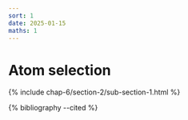 ```yaml
---
sort: 1
date: 2025-01-15
maths: 1
---
```


# Atom selection

{% include chap-6/section-2/sub-section-1.html %}

{% bibliography --cited %}

